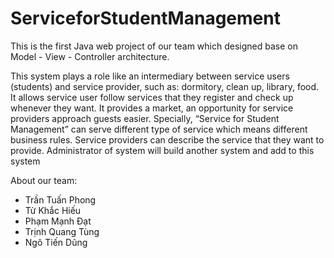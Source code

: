 # ServiceforStudentManagement

  This is the first Java web project of our team which designed base on Model - View - Controller architecture. 

  This system plays a role like an intermediary between service users (students) and service provider, such as: dormitory, clean up, library, food. It allows service user follow services that they register and check up whenever they want. It provides a market, an opportunity for service providers approach guests easier. 
  Specially, “Service for Student Management” can serve different type of service which means different business rules. Service providers can describe the service that they want to provide. Administrator of system will build another system and add to this system
  
  About our team:
  - Trần Tuấn Phong
  - Từ Khắc Hiếu
  - Phạm Mạnh Đạt
  - Trịnh Quang Tùng
  - Ngô Tiến Dũng
